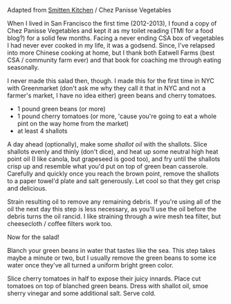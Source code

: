 Adapted from [Smitten Kitchen](https://smittenkitchen.com/2008/05/green-bean-and-cherry-tomato-salad/) / Chez Panisse Vegetables

When I lived in San Francisco the first time (2012-2013), I found a copy of Chez Panisse Vegetables and kept it as my toilet reading (TMI for a food blog?) for a solid few months. Facing a never ending CSA box of vegetables I had never ever cooked in my life, it was a godsend. Since, I've relapsed into more Chinese cooking at home, but I thank both Eatwell Farms (best CSA / community farm ever) and that book for coaching me through eating seasonally.

 I never made this salad then, though. I made this for the first time in NYC with Greenmarket (don't ask me why they call it that in NYC and not a farmer's market, I have no idea either) green beans and cherry tomatoes. 

- 1 pound green beans (or more)
- 1 pound cherry tomatoes (or more, 'cause you're going to eat a whole pint on the way home from the market)
- at least 4 shallots 

A day ahead (optionally), make some _shallot oil_ with the shallots. Slice shallots evenly and thinly (don't dice), and heat up some neutral high heat point oil (I like canola, but grapeseed is good too), and fry until the shallots crisp up and resemble what you'd put on top of green bean casserole. Carefully and quickly once you reach the brown point, remove the shallots to a paper towel'd plate and salt generously. Let cool so that they get crisp and delicious. 

Strain resulting oil to remove any remaining debris. If you're using all of the oil the next day this step is less necessary, as you'll use the oil before the debris turns the oil rancid. I like straining through a wire mesh tea filter, but cheesecloth / coffee filters work too. 

Now for the salad! 

Blanch your green beans in water that tastes like the sea. This step takes maybe a minute or two, but I usually remove the green beans to some ice water once they've all turned a uniform bright green color. 

Slice cherry tomatoes in half to expose their juicy innards. Place cut tomatoes on top of blanched green beans. Dress with shallot oil, smoe sherry vinegar and some additional salt. Serve cold. 
